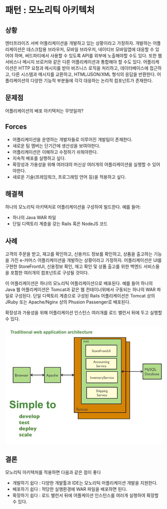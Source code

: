 # 패턴 : 모노리틱 아키텍처

## 상황

엔터프라이즈 서버 어플리케이션을 개발하고 있는 상황이라고 가정하자. 개발하는 어플리케이션은 데스크탑용 브라우저, 모바일 브라우저, 네이티브 모바일앱에 대응할 수 있어야 하며, 써드파티에서 사용할 수 있도록 API를 외부에 노출해야할 수도 있다. 또한 웹 서비스나 메시지 브로커와 같은 다른 어플리케이션과 통합해야 할 수도 있다. 어플리케이션은 HTTP 요청과 메시지를 받아 비즈니스 로직을 처리하고, 데이터베이스에 접근하고, 다른 시스템과 메시지를 교환하고, HTML/JSON/XML 형식의 응답을 반환한다. 어플리케이션의 다양한 기능적 부분들에 각각 대응하는 논리적 컴포넌트가 존재한다.

## 문제점

어플리케이션의 배포 아키텍처는 무엇일까?

## Forces

* 어플리케이션을 운영하는 개발자들로 이루어진 개발팀이 존재한다.
* 새로운 팀 멤버는 단기간에 생산성을 보여야한다.
* 어플리케이션은 이해하고 수정하기 쉬워야한다.
* 지속적 배포를 실행하고 싶다.
* 확장성과 가용성을 위해 여러대의 머신상 여러개의 어플리케이션을 실행할 수 있어야한다.
* 새로운 기술\(프레임워크, 프로그래밍 언어 등\)을 적용하고 싶다.

## 해결책

하나의 모노리틱 아키텍처로 어플리케이션을 구성하여 빌드한다. 예를 들어:

* 하나의 Java WAR 파일
* 단일 디렉토리 계층을 갖는 Rails 혹은 NodeJS 코드

## 사례

고객의 주문을 받고, 재고를 확인하고, 신용카드 정보를 확인하고, 상품을 출고하는 기능을 가진 e-커머스 어플리케이션을 개발하는 상황이라고 가정하자. 어플리케이션은 UI를 구현한 StoreFrontUI, 신용정보 확인, 재고 확인 및 상품 출고를 위한 백엔드 서비스들을 포함한 여러개의 컴포넌트로 구성될 것이다.

이 어플리케이션은 하나의 모노리틱 어플리케이션으로 배포된다. 예를 들어 하나의 Java 웹 어플리케이션은 Tomcat과 같은 웹 컨테이너위에서 구동되는 하나의 WAR 파일로 구성된다. 단일 디렉토리 계층으로 구성된 Rails 어플리케이션은 Tomcat 상의 JRuby 또는 Apache/Nginx 상의 Phusion Passenger로 배포된다.

확장성과 가용성을 위해 어플리케이션 인스턴스 여러개를 로드 밸런서 뒤에 두고 실행할 수 있다.

![Traditional web application architecture](../.gitbook/assets/monolithic-application.jpg)

## 결론

모노리틱 아키텍처를 적용하면 다음과 같은 점이 좋다

* 개발하기 쉽다 : 다양한 개발툴과 IDE는 모노리틱 어플리케이션 개발을 지원한다.
* 배포하기 쉽다 : 적당한 실행환경에 WAR 파일을 배포하면 된다.
* 확장하기 쉽다 : 로드 밸런서 뒤에 어플케이션 인스턴스를 여러개 실행하여 확장할 수 있다.

